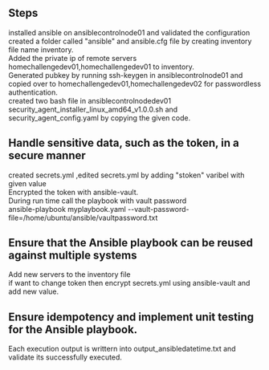 Steps
-----

installed ansible on ansiblecontrolnode01 and validated the configuration  
created a folder called "ansible" and ansible.cfg file by creating inventory file name inventory.  
Added the private ip of remote servers homechallengedev01,homechallengedev01 to inventory.  
Generated pubkey by running ssh-keygen in ansiblecontrolnode01 and copied over to homechallengedev01,homechallengedev02 for passwordless authentication.  
created two bash file in ansiblecontrolnodedev01 security_agent_installer_linux_amd64_v1.0.0.sh and security_agent_config.yaml by copying the given code.  
 

Handle sensitive data, such as the token, in a secure manner
-----------------------------------------------------------

created secrets.yml ,edited secrets.yml by adding "stoken" varibel with given value  
Encrypted the token with ansible-vault.  
During run time call the playbook with vault password  
ansible-playbook myplaybook.yaml --vault-password-file=/home/ubuntu/ansible/vaultpassword.txt  

Ensure that the Ansible playbook can be reused against multiple systems
----------------------------------------------------------------------

Add new servers to the inventory file  
if want to change token then encrypt secrets.yml using ansible-vault and add new value.

Ensure idempotency and implement unit testing for the Ansible playbook.
-----------------------------------------------------------------------

Each execution output is writtern into output_ansibledatetime.txt and validate its successfully executed. 
